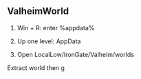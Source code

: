 ## ValheimWorld
1.	Win + R: enter %appdata%
     
2.	Up one level: AppData

3.	Open LocalLow/IronGate/Valheim/worlds
 
Extract world then g
